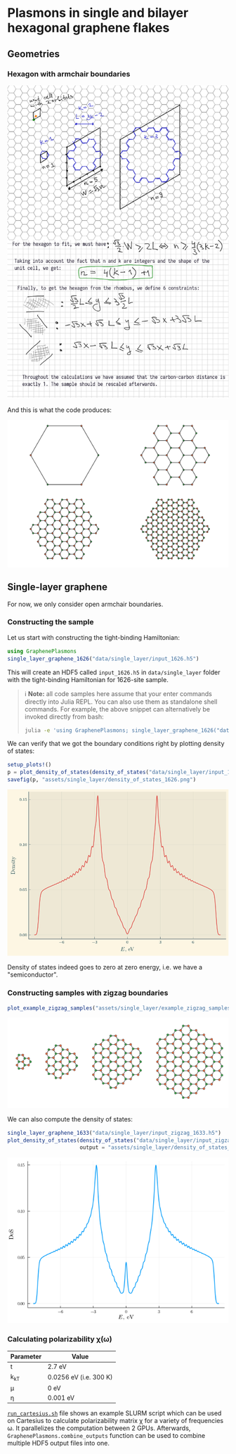 # Plasmons in single and bilayer hexagonal graphene flakes


## Geometries

### Hexagon with armchair boundaries

![Explanation](./assets/armchair_hexagon.png)

And this is what the code produces:

![Example samples](./assets/example_samples.png)


## Single-layer graphene

For now, we only consider open armchair boundaries.

### Constructing the sample

Let us start with constructing the tight-binding Hamiltonian:

```julia
using GraphenePlasmons
single_layer_graphene_1626("data/single_layer/input_1626.h5")
```

This will create an HDF5 called `input_1626.h5` in `data/single_layer` folder
with the tight-binding Hamiltonian for 1626-site sample.

> :information_source: **Note:** all code samples here assume that your enter
> commands directly into Julia REPL. You can also use them as standalone shell
> commands. For example, the above snippet can alternatively be invoked directly
> from bash:
>
> ~~~~sh
> julia -e 'using GraphenePlasmons; single_layer_graphene_1626("data/single_layer/input_1626.h5")'
> ~~~~

We can verify that we got the boundary conditions right by plotting density of
states:

```julia
setup_plots!()
p = plot_density_of_states(density_of_states("data/single_layer/input_1626.h5", σ=0.1)...);
savefig(p, "assets/single_layer/density_of_states_1626.png")
```

<img src="./assets/single_layer/density_of_states_1626.png" width="640">

Density of states indeed goes to zero at zero energy, i.e. we have a
"semiconductor".


### Constructing samples with zigzag boundaries

```julia
plot_example_zigzag_samples("assets/single_layer/example_zigzag_samples.png")
```

<img src="./assets/single_layer/example_zigzag_samples.png" width="640">


We can also compute the density of states:

```julia
single_layer_graphene_1633("data/single_layer/input_zigzag_1633.h5")
plot_density_of_states(density_of_states("data/single_layer/input_zigzag_1633.h5", σ=0.09)...;
                       output = "assets/single_layer/density_of_states_zigzag_1633.png")
```

<img src="./assets/single_layer/density_of_states_zigzag_1633.png" width="640">


### Calculating polarizability χ(ω)

| Parameter      | Value                  |
|----------------|------------------------|
| t              | 2.7 eV                 |
| k<sub>kT</sub> | 0.0256 eV (i.e. 300 K) |
| μ              | 0 eV                   |
| η              | 0.001 eV               |

[`run_cartesius.sh`](./tools/run_cartesius.sh) file shows an example SLURM
script which can be used on Cartesius to calculate polarizability matrix χ for a
variety of frequencies ω. It parallelizes the computation between 2 GPUs.
Afterwards, `GraphenePlasmons.combine_outputs` function can be used to combine
multiple HDF5 output files into one.
